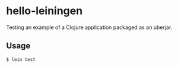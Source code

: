 # hello-leiningen

Testing an example of a Clojure application packaged as an uberjar.


## Usage

    $ lein test